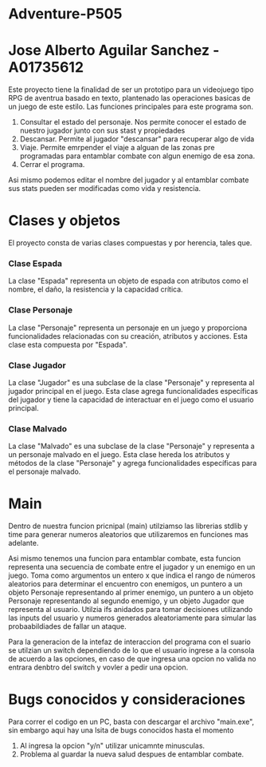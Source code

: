 # Adventure-P505

# Jose Alberto Aguilar Sanchez - A01735612

Este proyecto tiene la finalidad de ser un prototipo para un videojuego tipo RPG de aventrua basado en texto, plantenado las operaciones basicas de un juego de este estilo. Las funciones principales para este programa son.

1. Consultar el estado del personaje. Nos permite conocer el estado de nuestro jugador junto con sus stast y propiedades
2. Descansar. Permite al jugador "descansar" para recuperar algo de vida
3. Viaje. Permite emrpender el viaje a alguan de las zonas pre programadas para entamblar combate con algun enemigo de esa zona.
4. Cerrar el programa.

Asi mismo podemos editar el nombre del jugador y al entamblar combate sus stats pueden ser modificadas como vida y resistencia.

# Clases y objetos
El proyecto consta de varias clases compuestas y por herencia, tales que.

### Clase Espada
La clase "Espada" representa un objeto de espada con atributos como el nombre, el daño, la resistencia y la capacidad crítica.

### Clase Personaje
La clase "Personaje" representa un personaje en un juego y proporciona funcionalidades relacionadas con su creación, atributos y acciones. Esta clase esta compuesta por "Espada".

### Clase Jugador
La clase "Jugador" es una subclase de la clase "Personaje" y representa al jugador principal en el juego. Esta clase agrega funcionalidades específicas del jugador y tiene la capacidad de interactuar en el juego como el usuario principal.

### Clase Malvado
La clase "Malvado" es una subclase de la clase "Personaje" y representa a un personaje malvado en el juego. Esta clase hereda los atributos y métodos de la clase "Personaje" y agrega funcionalidades específicas para el personaje malvado.

# Main
Dentro de nuestra funcion pricnipal (main) utilziamso las librerias stdlib y time para generar numeros aleatorios que utilizaremos en funciones mas adelante.

Asi mismo tenemos una funcion para entamblar combate, esta funcion representa una secuencia de combate entre el jugador y un enemigo en un juego. Toma como argumentos un entero x que indica el rango de números aleatorios para determinar el encuentro con enemigos, un puntero a un objeto Personaje representando al primer enemigo, un puntero a un objeto Personaje representando al segundo enemigo, y un objeto Jugador que representa al usuario. Utilzia ifs anidados para tomar decisiones utilizando las inputs del usuario y numeros generados aleatoriamente para simular las probaabildiades de fallar un ataque.

Para la generacion de la intefaz de interaccion del programa con el suario se utilzian un switch dependiendo de lo que el usuario ingrese a la consola de acuerdo a las opciones, en caso de que ingresa una opcion no valida no entrara denbtro del switch y vovler a pedir una opcion.

# Bugs conocidos y consideraciones
Para correr el codigo en un PC, basta con descargar el archivo "main.exe", sin embargo aqui hay una lsita de bugs conocidos hasta el momento

1. Al ingresa la opcion "y/n" utilizar unicamnte minusculas.
2. Problema al guardar la nueva salud despues de entamblar combate.

